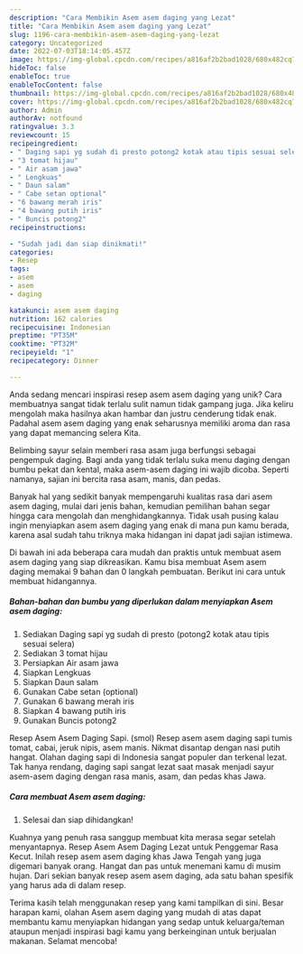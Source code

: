 ```yaml
---
description: "Cara Membikin Asem asem daging yang Lezat"
title: "Cara Membikin Asem asem daging yang Lezat"
slug: 1196-cara-membikin-asem-asem-daging-yang-lezat
category: Uncategorized
date: 2022-07-03T18:14:05.457Z
image: https://img-global.cpcdn.com/recipes/a816af2b2bad1028/680x482cq70/asem-asem-daging-foto-resep-utama.jpg
hideToc: false
enableToc: true
enableTocContent: false
thumbnail: https://img-global.cpcdn.com/recipes/a816af2b2bad1028/680x482cq70/asem-asem-daging-foto-resep-utama.jpg
cover: https://img-global.cpcdn.com/recipes/a816af2b2bad1028/680x482cq70/asem-asem-daging-foto-resep-utama.jpg
author: Admin
authorAv: notfound
ratingvalue: 3.3
reviewcount: 15
recipeingredient:
- " Daging sapi yg sudah di presto potong2 kotak atau tipis sesuai selera"
- "3 tomat hijau"
- " Air asam jawa"
- " Lengkuas"
- " Daun salam"
- " Cabe setan optional"
- "6 bawang merah iris"
- "4 bawang putih iris"
- " Buncis potong2"
recipeinstructions:

- "Sudah jadi dan siap dinikmati!"
categories:
- Resep
tags:
- asem
- asem
- daging

katakunci: asem asem daging 
nutrition: 162 calories
recipecuisine: Indonesian
preptime: "PT35M"
cooktime: "PT32M"
recipeyield: "1"
recipecategory: Dinner

---
```





Anda sedang mencari inspirasi resep asem asem daging yang unik? Cara membuatnya sangat tidak terlalu sulit namun tidak gampang juga. Jika keliru mengolah maka hasilnya akan hambar dan justru cenderung tidak enak. Padahal asem asem daging yang enak seharusnya memiliki aroma dan rasa yang dapat memancing selera Kita.





Belimbing sayur selain memberi rasa asam juga berfungsi sebagai pengempuk daging. Bagi anda yang tidak terlalu suka menu daging dengan bumbu pekat dan kental, maka asem-asem daging ini wajib dicoba. Seperti namanya, sajian ini bercita rasa asam, manis, dan pedas.

Banyak hal yang sedikit banyak mempengaruhi kualitas rasa dari asem asem daging, mulai dari jenis bahan, kemudian pemilihan bahan segar hingga cara mengolah dan menghidangkannya. Tidak usah pusing kalau ingin menyiapkan asem asem daging yang enak di mana pun kamu berada, karena asal sudah tahu triknya maka hidangan ini dapat jadi sajian istimewa.






Di bawah ini ada beberapa cara mudah dan praktis untuk membuat asem asem daging yang siap dikreasikan. Kamu bisa membuat Asem asem daging memakai 9 bahan dan 0 langkah pembuatan. Berikut ini cara untuk membuat hidangannya.

<!--inarticleads1-->

##### Bahan-bahan dan bumbu yang diperlukan dalam menyiapkan Asem asem daging:

1. Sediakan  Daging sapi yg sudah di presto (potong2 kotak atau tipis sesuai selera)
1. Sediakan 3 tomat hijau
1. Persiapkan  Air asam jawa
1. Siapkan  Lengkuas
1. Siapkan  Daun salam
1. Gunakan  Cabe setan (optional)
1. Gunakan 6 bawang merah iris
1. Siapkan 4 bawang putih iris
1. Gunakan  Buncis potong2


Resep Asem Asem Daging Sapi. (smol) Resep asem asem daging sapi tumis tomat, cabai, jeruk nipis, asem manis. Nikmat disantap dengan nasi putih hangat. Olahan daging sapi di Indonesia sangat populer dan terkenal lezat. Tak hanya rendang, daging sapi sangat lezat saat masak menjadi sayur asem-asem daging dengan rasa manis, asam, dan pedas khas Jawa. 

<!--inarticleads2-->

##### Cara membuat Asem asem daging:


1. Selesai dan siap dihidangkan!

Kuahnya yang penuh rasa sanggup membuat kita merasa segar setelah menyantapnya. Resep Asem Asem Daging Lezat untuk Penggemar Rasa Kecut. Inilah resep asem asem daging khas Jawa Tengah yang juga digemari banyak orang. Hangat dan pas untuk menemani kamu di musim hujan. Dari sekian banyak resep asem asem daging, ada satu bahan spesifik yang harus ada di dalam resep. 

Terima kasih telah menggunakan resep yang kami tampilkan di sini. Besar harapan kami, olahan Asem asem daging yang mudah di atas dapat membantu kamu menyiapkan hidangan yang sedap untuk keluarga/teman ataupun menjadi inspirasi bagi kamu yang berkeinginan untuk berjualan makanan. Selamat mencoba!
